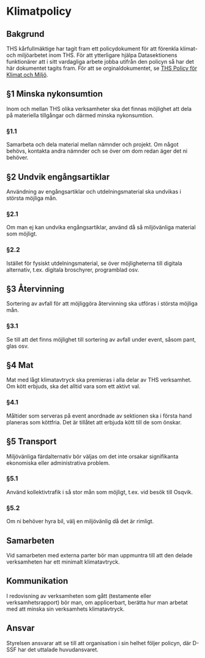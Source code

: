# Klimatpolicy

## Bakgrund
THS kårfullmäktige har tagit fram ett policydokument för att förenkla klimat- och miljöarbetet inom THS. För att ytterligare hjälpa Datasektionens funktionärer att i sitt vardagliga arbete jobba utifrån den policyn så har det här dokumentet tagits fram. För att se orginaldokumentet, se [THS Policy för Klimat och Miljö](https://cdn.thskth.se/wp-content/uploads/2020/12/ths-policy-fr-klimat-och-milj_1920-kf-06.pdf).

## §1 Minska nykonsumtion
Inom och mellan THS olika verksamheter ska det finnas möjlighet att dela på materiella tillgångar och därmed minska nykonsumtion.

### §1.1
Samarbeta och dela material mellan nämnder och projekt. Om något behövs, kontakta andra nämnder och se över om dom redan äger det ni behöver.

## §2 Undvik engångsartiklar
Användning av engångsartiklar och utdelningsmaterial ska undvikas i största möjliga mån. 

### §2.1
Om man ej kan undvika engångsartiklar, använd då så miljövänliga material som möjligt.

### §2.2
Istället för fysiskt utdelningsmaterial, se över möjligheterna till digitala alternativ, t.ex. digitala broschyrer, programblad osv.

## §3 Återvinning
Sortering av avfall för att möjliggöra återvinning ska utföras i största möjliga mån.

### §3.1
Se till att det finns möjlighet till sortering av avfall under event, såsom pant, glas osv.

## §4 Mat
Mat med lågt klimatavtryck ska premieras i alla delar av THS verksamhet. Om kött erbjuds, ska det alltid vara som ett aktivt val.

### §4.1
Måltider som serveras på event anordnade av sektionen ska i första hand planeras som köttfria. Det är tillåtet att erbjuda kött till de som önskar.

## §5 Transport
Miljövänliga färdalternativ bör väljas om det inte orsakar signifikanta ekonomiska eller administrativa problem.

### §5.1
Använd kollektivtrafik i så stor mån som möjligt, t.ex. vid besök till Osqvik.

### §5.2
Om ni behöver hyra bil, välj en miljövänlig då det är rimligt.

## Samarbeten

Vid samarbeten med externa parter bör man uppmuntra till att den delade verksamheten har ett minimalt klimatavtryck.

## Kommunikation

I redovisning av verksamheten som gått (testamente eller verksamhetsrapport) bör man, om applicerbart, berätta hur man arbetat med att minska sin verksamhets klimatavtryck.

## Ansvar

Styrelsen ansvarar att se till att organisation i sin helhet följer policyn, där D-SSF har det uttalade huvudansvaret.

